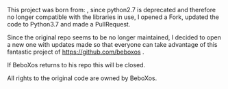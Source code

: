 This project was born from: <link>, since python2.7 is deprecated and therefore no longer compatible with the libraries in use, I opened a Fork, updated the code to Python3.7 and made a PullRequest.
 
Since the original repo seems to be no longer maintained, I decided to open a new one with updates made so that everyone can take advantage of this fantastic project of https://github.com/beboxos .

If BeboXos returns to his repo this will be closed.

All rights to the original code are owned by BeboXos.
